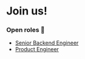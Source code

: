 # Join us!

### Open roles :eyes:

* [Senior Backend Engineer](https://app.gitbook.com/o/d8f63b60-89ae-11e7-8574-5927d48c4877/s/-LdzHoLvGMEC0zKzMryl/\~/changes/418/join-us/senior-backend-engineer)
* [Product Engineer](https://app.gitbook.com/o/d8f63b60-89ae-11e7-8574-5927d48c4877/s/-LdzHoLvGMEC0zKzMryl/\~/changes/418/join-us/product-engineer)



